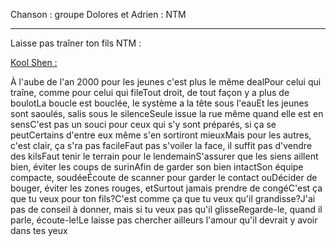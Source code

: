 Chanson : groupe Dolores et Adrien : NTM

<hr>Laisse pas traîner ton fils NTM :</hr>

<u> Kool Shen :</u> 

À l'aube de l'an 2000 pour les jeunes c'est plus le même dealPour celui qui traîne, comme pour celui qui fileTout droit, de tout façon y a plus de boulotLa boucle est bouclée, le système a la tête sous l'eauEt les jeunes sont saoulés, salis sous le silenceSeule issue la rue même quand elle est en sensC'est pas un souci pour ceux qui s'y sont préparés, si ça se peutCertains d'entre eux même s'en sortiront mieuxMais pour les autres, c'est clair, ça s'ra pas facileFaut pas s'voiler la face, il suffit pas d'vendre des kilsFaut tenir le terrain pour le lendemainS'assurer que les siens aillent bien, éviter les coups de surinAfin de garder son bien intactSon équipe compacte, soudéeÉcoute de scanner pour garder le contact ouDécider de bouger, éviter les zones rouges, etSurtout jamais prendre de congéC'est ça que tu veux pour ton fils?C'est comme ça que tu veux qu'il grandisse?J'ai pas de conseil à donner, mais si tu veux pas qu'il glisseRegarde-le, quand il parle, écoute-le!Le laisse pas chercher ailleurs l'amour qu'il devrait y avoir dans tes yeux